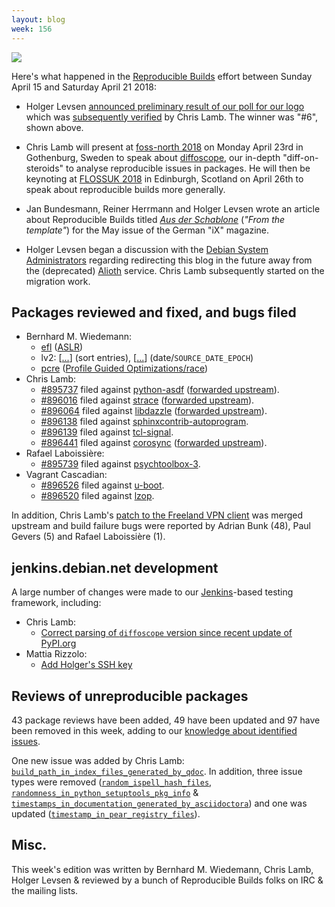 ```yaml
---
layout: blog
week: 156
---
```


![](https://i.imgur.com/rQ4lpAS.jpg)

Here's what happened in the [Reproducible Builds](https://reproducible-builds.org) effort between Sunday April 15 and Saturday April 21 2018:

* Holger Levsen [announced preliminary result of our poll for our logo](https://lists.reproducible-builds.org/pipermail/rb-general/2018-April/000881.html) which was [subsequently verified](https://lists.reproducible-builds.org/pipermail/rb-general/2018-April/000883.html) by Chris Lamb. The winner was "#6", shown above.

* Chris Lamb will present at [foss-north 2018](http://foss-north.se/2018/) on Monday April 23rd in Gothenburg, Sweden to speak about [diffoscope](https://diffoscope.org), our in-depth "diff-on-steroids" to analyse reproducible issues in packages. He will then be keynoting at [FLOSSUK 2018](https://www.flossuk.org/membership/spring-conference-2018/) in Edinburgh, Scotland on April 26th to speak about reproducible builds more generally.

* Jan Bundesmann, Reiner Herrmann and Holger Levsen wrote an article about Reproducible Builds titled [*Aus der Schablone*](https://www.heise.de/select/ix/2018/5/1524884258999635) (*"From the template"*) for the May issue of the German "iX" magazine.

* Holger Levsen began a discussion with the [Debian System Administrators](https://dsa.debian.org/) regarding redirecting this blog in the future away from the (deprecated) [Alioth](https://wiki.debian.org/Alioth) service. Chris Lamb subsequently started on the migration work.


Packages reviewed and fixed, and bugs filed
-------------------------------------------

* Bernhard M. Wiedemann:
    * [efl](https://build.opensuse.org/request/show/596585) ([ASLR](https://github.com/bmwiedemann/theunreproduciblepackage/tree/master/aslr))
    * lv2: [[...](https://github.com/drobilla/lv2/pull/21)] (sort entries), [[...](https://github.com/drobilla/lv2/pull/22)] (date/`SOURCE_DATE_EPOCH`)
    * [pcre](https://build.opensuse.org/request/show/596586) ([Profile Guided Optimizations/race](https://github.com/bmwiedemann/theunreproduciblepackage/tree/master/pgo))
* Chris Lamb:
    * [#895737](https://bugs.debian.org/895737) filed against [python-asdf](https://tracker.debian.org/pkg/python-asdf) ([forwarded upstream](https://github.com/spacetelescope/asdf/pull/490#issuecomment-381594784)).
    * [#896016](https://bugs.debian.org/896016) filed against [strace](https://tracker.debian.org/pkg/strace) ([forwarded upstream](https://github.com/strace/strace/pull/68)).
    * [#896064](https://bugs.debian.org/896064) filed against [libdazzle](https://tracker.debian.org/pkg/libdazzle) ([forwarded upstream](https://gitlab.gnome.org/GNOME/libdazzle/merge_requests/9)).
    * [#896138](https://bugs.debian.org/896138) filed against [sphinxcontrib-autoprogram](https://tracker.debian.org/pkg/sphinxcontrib-autoprogram).
    * [#896139](https://bugs.debian.org/896139) filed against [tcl-signal](https://tracker.debian.org/pkg/tcl-signal).
    * [#896441](https://bugs.debian.org/896441) filed against [corosync](https://tracker.debian.org/pkg/corosync) ([forwarded upstream](https://github.com/corosync/corosync/pull/345)).
* Rafael Laboissière:
    * [#895739](https://bugs.debian.org/895739) filed against [psychtoolbox-3](https://tracker.debian.org/pkg/psychtoolbox-3).
* Vagrant Cascadian:
    * [#896526](https://bugs.debian.org/896526) filed against [u-boot](https://tracker.debian.org/pkg/u-boot).
    * [#896520](https://bugs.debian.org/896520) filed against [lzop](https://tracker.debian.org/pkg/lzop).

In addition, Chris Lamb's [patch to the Freeland VPN client](https://github.com/freelan-developers/freelan/commit/97b049b1b8045d59505c5ce4c853420bf7272fb0) was merged upstream and build failure bugs were reported by Adrian Bunk (48), Paul Gevers (5) and Rafael Laboissière (1).

jenkins.debian.net development
------------------------------

A large number of changes were made to our [Jenkins](https://jenkins.io/)-based testing framework, including:

- Chris Lamb:
    - [Correct parsing of `diffoscope` version since recent update of PyPI.org](https://salsa.debian.org/qa/jenkins.debian.net/commit/119d2233)
- Mattia Rizzolo:
    - [Add Holger's SSH key](https://anonscm.debian.org/jenkins.debian.net/commit/af47509f)


Reviews of unreproducible packages
----------------------------------

43 package reviews have been added, 49 have been updated and 97 have been removed in this week, adding to our [knowledge about identified issues](https://tests.reproducible-builds.org/debian/index_issues.html).

One new issue was added by Chris Lamb: [`build_path_in_index_files_generated_by_qdoc`](https://anonscm.debian.org/git/reproducible/notes.git/commit/?id=1d7bb487). In addition, three issue types were removed ([`random_ispell_hash_files`](https://anonscm.debian.org/git/reproducible/notes.git/commit/?id=acd721e6), [`randomness_in_python_setuptools_pkg_info`](https://anonscm.debian.org/git/reproducible/notes.git/commit/?id=578eef2d) & [`timestamps_in_documentation_generated_by_asciidoctora`](https://anonscm.debian.org/git/reproducible/notes.git/commit/?id=4405eaaf))
and one was updated ([`timestamp_in_pear_registry_files`](https://anonscm.debian.org/git/reproducible/notes.git/commit/?id=091e4736)).

Misc.
-----

This week's edition was written by Bernhard M. Wiedemann, Chris Lamb, Holger Levsen & reviewed by a bunch of Reproducible Builds folks on IRC & the mailing lists.
